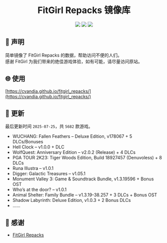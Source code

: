﻿<div align="center">

# FitGirl Repacks 镜像库

![](https://count.getloli.com/get/@fitgirl_repacks?theme=booru-lewd)
![](https://img.shields.io/badge/ci-passing-brightgreen.svg?logo=github) ![](https://img.shields.io/badge/license-MIT-brightgreen.svg)

</div>

## 📜 声明
简单镜像了 FitGirl Repacks 的数据，帮助访问不便的人们。  
感谢 FitGirl 为我们带来的绝佳游戏体验，如有可能，请尽量访问原站。

## 🌐 使用
[https://cvandia.github.io/fitgirl_repacks/](https://cvandia.github.io/fitgirl_repacks/)

## 🔄 更新
最后更新时间 `2025-07-25`，共 `5682` 款游戏。
- WUCHANG: Fallen Feathers – Deluxe Edition, v178067 + 5 DLCs/Bonuses
- Hell Clock – v1.0.0 + DLC
- WolfQuest: Anniversary Edition – v2.0.2 (Release) + 4 DLCs
- PGA TOUR 2K23: Tiger Woods Edition, Build 18927457 (Denuvoless) + 8 DLCs
- Runa Illustra – v1.0.1
- Digger: Galactic Treasures – v1.05.1
- Monument Valley 3: Game & Soundtrack Bundle, v1.3.19596 + Bonus OST
- Who’s at the door? – v1.0.1
- Animal Shelter: Family Bundle – v1.3.19-38.257 + 3 DLCs + Bonus OST
- Shadow Labyrinth: Deluxe Edition, v1.0.3 + 2 Bonus DLCs
- ……

## 🙏 感谢
- [FitGirl Repacks](https://fitgirl-repacks.site/)
